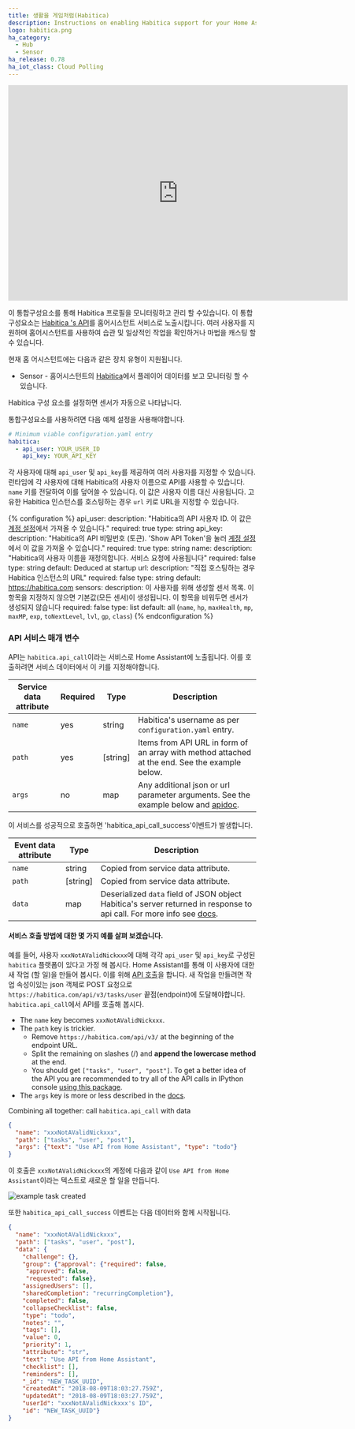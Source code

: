```yaml
---
title: 생활을 게임처럼(Habitica)
description: Instructions on enabling Habitica support for your Home Assistant
logo: habitica.png
ha_category:
  - Hub
  - Sensor
ha_release: 0.78
ha_iot_class: Cloud Polling
---
```


<iframe width="690" height="437" src="https://www.youtube.com/embed/Al6QgbOdMqI" frameborder="0" allow="accelerometer; autoplay; encrypted-media; gyroscope; picture-in-picture" allowfullscreen></iframe>

이 통합구성요소를 통해 Habitica 프로필을 모니터링하고 관리 할 수 ​​있습니다. 이 통합구성요소는 [Habitica 's API](https://habitica.com/apidoc/)를 홈어시스턴트 서비스로 노출시킵니다. 여러 사용자를 지원하며 홈어시스턴트를 사용하여 습관 및 일상적인 작업을 확인하거나 마법을 캐스팅 할 수 있습니다.

현재 홈 어시스턴트에는 다음과 같은 장치 유형이 지원됩니다.

- Sensor - 홈어시스턴트의 [Habitica](https://habitica.com/)에서 플레이어 데이터를 보고 모니터링 할 수 있습니다.

Habitica 구성 요소를 설정하면 센서가 자동으로 나타납니다.

통합구성요소를 사용하려면 다음 예제 설정을 사용해야합니다.

```yaml
# Minimum viable configuration.yaml entry
habitica:
  - api_user: YOUR_USER_ID
    api_key: YOUR_API_KEY
```

각 사용자에 대해 `api_user` 및 `api_key`를 제공하여 여러 사용자를 지정할 수 있습니다.
런타임에 각 사용자에 대해 Habitica의 사용자 이름으로 API를 사용할 수 있습니다.
`name` 키를 전달하여 이를 덮어쓸 수 있습니다. 이 값은 사용자 이름 대신 사용됩니다.
고유한 Habitica 인스턴스를 호스팅하는 경우 `url` 키로 URL을 지정할 수 있습니다.

{% configuration %}
api_user:
  description: "Habitica의 API 사용자 ID. 이 값은 [계정 설정](https://habitica.com/user/settings/api)에서 가져올 수 있습니다."
  required: true
  type: string
api_key:
  description: "Habitica의 API 비밀번호 (토큰). 'Show API Token'을 눌러 [계정 설정](https://habitica.com/user/settings/api)에서 이 값을 가져올 수 있습니다."
  required: true
  type: string
name:
  description: "Habitica의 사용자 이름을 재정의합니다. 서비스 요청에 사용됩니다"
  required: false
  type: string
  default: Deduced at startup
url:
  description: "직접 호스팅하는 경우 Habitica 인스턴스의 URL"
  required: false
  type: string
  default: https://habitica.com
sensors:
  description: 이 사용자를 위해 생성할 센서 목록. 이 항목을 지정하지 않으면 기본값(모든 센서)이 생성됩니다. 이 항목을 비워두면 센서가 생성되지 않습니다
  required: false
  type: list
  default: all (`name`, `hp`, `maxHealth`, `mp`, `maxMP`, `exp`, `toNextLevel`, `lvl`, `gp`, `class`)
{% endconfiguration %}

### API 서비스 매개 변수

API는 `habitica.api_call`이라는 서비스로 Home Assistant에 노출됩니다. 이를 호출하려면 서비스 데이터에서 이 키를 지정해야합니다.

| Service data attribute | Required | Type     |    Description  |
|----------------------|--------|--------|----------------|
|  `name`                |  yes     | string   |  Habitica's username as per `configuration.yaml` entry. |
| `path` | yes | [string] | Items from API URL in form of an array with method attached at the end. See the example below. |
| `args` | no | map | Any additional json or url parameter arguments. See the example below and [apidoc](https://habitica.com/apidoc/). |

이 서비스를 성공적으로 호출하면 'habitica_api_call_success'이벤트가 발생합니다.

| Event data attribute |  Type     |    Description  |
|----------------------|--------|----------------|
|  `name`                |   string   |  Copied from service data attribute. |
| `path` | [string] | Copied from service data attribute. |
| `data` | map | Deserialized `data` field of JSON object Habitica's server returned in response to api call. For more info see [docs](https://habitica.com/apidoc/). |

#### 서비스 호출 방법에 대한 몇 가지 예를 살펴 보겠습니다.

예를 들어, 사용자 `xxxNotAValidNickxxx`에 대해 각각 `api_user` 및 `api_key`로 구성된 `habitica` 플랫폼이 있다고 가정 해 봅시다.
Home Assistant를 통해 이 사용자에 대한 새 작업 (할 일)을 만들어 봅시다. 이를 위해 [API 호출](https://habitica.com/apidoc/#api-Task-CreateUserTasks)을 합니다.
새 작업을 만들려면 작업 속성이있는 json 객체로 POST 요청으로 `https://habitica.com/api/v3/tasks/user` 끝점(endpoint)에 도달해야합니다.
`habitica.api_call`에서 API를 호출해 봅시다.

* The `name` key becomes `xxxNotAValidNickxxx`.
* The `path` key is trickier.
  * Remove `https://habitica.com/api/v3/` at the beginning of the endpoint URL.
  * Split the remaining on slashes (/) and **append the lowercase method** at the end.
  * You should get `["tasks", "user", "post"]`. To get a better idea of the API you are recommended to try all of the API calls in IPython console [using this package](https://github.com/ASMfreaK/habitipy/blob/master/README.md).
* The `args` key is more or less described in the [docs](https://habitica.com/apidoc/).

Combining all together:
call `habitica.api_call` with data

```json
{
  "name": "xxxNotAValidNickxxx",
  "path": ["tasks", "user", "post"],
  "args": {"text": "Use API from Home Assistant", "type": "todo"}
}
```

이 호출은 `xxxNotAValidNickxxx`의 계정에 다음과 같이 `Use API from Home Assistant`이라는 텍스트로 새로운 할 일을 만듭니다.

![example task created](/images/screenshots/habitica_new_task.png)

또한 `habitica_api_call_success` 이벤트는 다음 데이터와 함께 시작됩니다.

```json
{
  "name": "xxxNotAValidNickxxx",
  "path": ["tasks", "user", "post"],
  "data": {
    "challenge": {},
    "group": {"approval": {"required": false,
     "approved": false,
     "requested": false},
    "assignedUsers": [],
    "sharedCompletion": "recurringCompletion"},
    "completed": false,
    "collapseChecklist": false,
    "type": "todo",
    "notes": "",
    "tags": [],
    "value": 0,
    "priority": 1,
    "attribute": "str",
    "text": "Use API from Home Assistant",
    "checklist": [],
    "reminders": [],
    "_id": "NEW_TASK_UUID",
    "createdAt": "2018-08-09T18:03:27.759Z",
    "updatedAt": "2018-08-09T18:03:27.759Z",
    "userId": "xxxNotAValidNickxxx's ID",
    "id": "NEW_TASK_UUID"}
}
```
